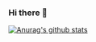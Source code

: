 ### Hi there 👋
[![Anurag's github stats](https://github-readme-stats.vercel.app/api?username=wellflat)](https://github.com/anuraghazra/github-readme-stats)
<!--
**wellflat/wellflat** is a ✨ _special_ ✨ repository because its `README.md` (this file) appears on your GitHub profile.

Here are some ideas to get you started:

- 🔭 I’m currently working on ...
- 🌱 I’m currently learning ...
- 👯 I’m looking to collaborate on ...
- 🤔 I’m looking for help with ...
- 💬 Ask me about ...
- 📫 How to reach me: ...
- 😄 Pronouns: ...
- ⚡ Fun fact: ...
-->
